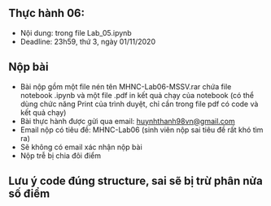 ## Thực hành 06:
- Nội dung: trong file Lab_05.ipynb
- Deadline: 23h59, thứ 3, ngày 01/11/2020

## Nộp bài
- Bài nộp gồm một file nén tên MHNC-Lab06-MSSV.rar chứa file notebook .ipynb và một file .pdf in kết quả chạy của notebook (có thể dùng chức năng Print của trình duyệt, chỉ cần trong file pdf có code và kết quả chạy)
- Bài thực hành được gửi qua email: huynhthanh98vn@gmail.com
- Email nộp có tiêu đề: MHNC-Lab06 (sinh viên nộp sai tiêu đề rất khó tìm ra)
- Sẽ không có email xác nhận nộp bài
- Nộp trễ bị chia đôi điểm

## Lưu ý code đúng structure, sai sẽ bị trừ phân nửa số điểm
